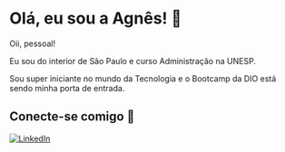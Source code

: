 # Olá, eu sou a Agnês! 👋

Oii, pessoal!

Eu sou do interior de São Paulo e curso Administração na UNESP.

Sou super iniciante no mundo da Tecnologia e o Bootcamp da DIO está sendo minha porta de entrada.

## Conecte-se comigo 🚀
[![LinkedIn](https://img.shields.io/badge/LinkedIn-000?style=for-the-badge&logo=linkedin&logoColor=0E76A8)](https://www.linkedin.com/in/agnes-novaes/)